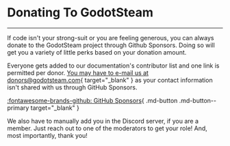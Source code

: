 # Donating To GodotSteam

---

If code isn't your strong-suit or you are feeling generous, you can always donate to the GodotSteam project through Github Sponsors. Doing so will get you a variety of little perks based on your donation amount.

Everyone gets added to our documentation's contributor list and one link is permitted per donor. [You may have to e-mail us at donors@godotsteam.com](mailto:donors@godotsteam.com){ target="\_blank" } as your contact information isn't shared with us through GitHub Sponsors.

<div class="link-grid" markdown>

[:fontawesome-brands-github: GitHub Sponsors](https://github.com/sponsors/Gramps){ .md-button .md-button--primary target="\_blank" }

</div>

We also have to manually add you in the Discord server, if you are a member. Just reach out to one of the moderators to get your role! And, most importantly, thank you!
